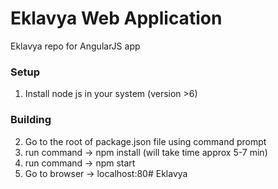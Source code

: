 # Eklavya Web Application

Eklavya repo for AngularJS app

### Setup

1. Install node js in your system (version >6)

### Building

2. Go to the root of package.json file using command prompt
3. run command -> npm install (will take time approx 5-7 min)
4. run command -> npm start
5. Go to browser -> localhost:80# Eklavya
